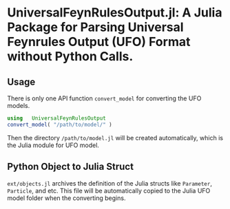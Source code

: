 # UniversalFeynRulesOutput.jl: A Julia Package for Parsing Universal Feynrules Output (UFO) Format without Python Calls.

## Usage

There is only one API function `convert_model` for converting the UFO models.

```julia
using   UniversalFeynRulesOutput
convert_model( "/path/to/model/" )
```

Then the directory `/path/to/model.jl` will be created automatically, which is the Julia module for UFO model.

## Python Object to Julia Struct

`ext/objects.jl` archives the definition of the Julia structs like `Parameter`, `Particle`, and etc.
This file will be automatically copied to the Julia UFO model folder when the converting begins.
